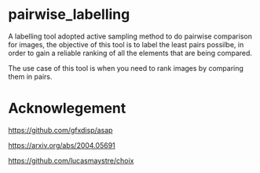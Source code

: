 # pairwise_labelling
A labelling tool adopted active sampling method to do pairwise comparison for images, the objective of this tool is to label the least pairs possilbe, in order to gain a reliable ranking of all the elements that are being compared.

The use case of this tool is when you need to rank images by comparing them in pairs.

# Acknowlegement 
https://github.com/gfxdisp/asap

https://arxiv.org/abs/2004.05691

https://github.com/lucasmaystre/choix
